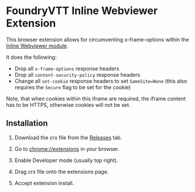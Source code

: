 # FoundryVTT Inline Webviewer Extension

This browser extension allows for circumventing x-frame-options within the [Inline Webviewer module](https://github.com/ardittristan/VTTInlineWebviewer).

It does the following:

- Drop all `x-frame-options` response headers
- Drop all `content-security-policy` response headers
- Change all `set-cookie` response headers to set `SameSite=None` (this also requires the `Secure` flag to be set for the cookie)

Note, that when cookies within this iframe are required, the iframe content has to be HTTPS, otherwise cookies will not be set.

## Installation

1. Download the crx file from the [Releases](/releases) tab.

2. Go to [chrome://extensions](chrome://extensions) in your browser.

3. Enable Developer mode (usually top right).

4. Drag crx file onto the extensions page.

5. Accept extension install.
